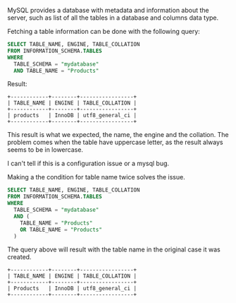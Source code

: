 MySQL provides a database with metadata and information about the server, such as list of all the tables in a database and columns data type.

Fetching a table information can be done with the following query:

```sql
SELECT TABLE_NAME, ENGINE, TABLE_COLLATION
FROM INFORMATION_SCHEMA.TABLES
WHERE
  TABLE_SCHEMA = "mydatabase"
  AND TABLE_NAME = "Products"
```

Result:

```text
+------------+--------+-----------------+
| TABLE_NAME | ENGINE | TABLE_COLLATION |
+------------+--------+-----------------+
| products   | InnoDB | utf8_general_ci |
+------------+--------+-----------------+
```

This result is what we expected, the name, the engine and the collation. The problem comes when the table have uppercase letter, as the result always seems to be in lowercase.

I can't tell if this is a configuration issue or a mysql bug.

Making a the condition for table name twice solves the issue.

```sql
SELECT TABLE_NAME, ENGINE, TABLE_COLLATION
FROM INFORMATION_SCHEMA.TABLES
WHERE
  TABLE_SCHEMA = "mydatabase"
  AND (
    TABLE_NAME = "Products"
    OR TABLE_NAME = "Products"
  )
```

The query above will result with the table name in the original case it was created.

```text
+------------+--------+-----------------+
| TABLE_NAME | ENGINE | TABLE_COLLATION |
+------------+--------+-----------------+
| Products   | InnoDB | utf8_general_ci |
+------------+--------+-----------------+
```
